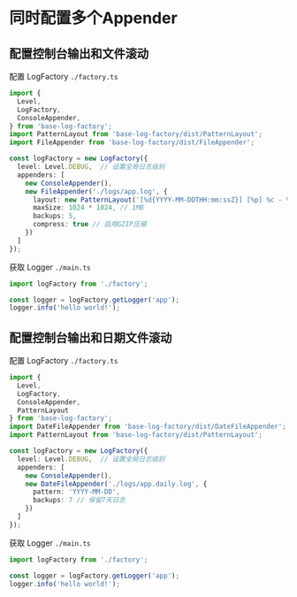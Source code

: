 # 同时配置多个Appender

## 配置控制台输出和文件滚动

配置 LogFactory `./factory.ts`

```typescript
import { 
  Level,
  LogFactory, 
  ConsoleAppender,
} from 'base-log-factory';
import PatternLayout from 'base-log-factory/dist/PatternLayout';
import FileAppender from 'base-log-factory/dist/FileAppender';

const logFactory = new LogFactory({
  level: Level.DEBUG,  // 设置全局日志级别
  appenders: [
    new ConsoleAppender(),
    new FileAppender('./logs/app.log', {
      layout: new PatternLayout('[%d{YYYY-MM-DDTHH:mm:ssZ}] [%p] %c - %m %x{userId}'),
      maxSize: 1024 * 1024, // 1MB
      backups: 5,
      compress: true // 启用GZIP压缩
    })
  ]
});
```

获取 Logger `./main.ts`

```typescript
import logFactory from './factory';

const logger = logFactory.getLogger('app');
logger.info('hello world!');
```

## 配置控制台输出和日期文件滚动

配置 LogFactory `./factory.ts`

```typescript
import { 
  Level,
  LogFactory, 
  ConsoleAppender, 
  PatternLayout 
} from 'base-log-factory';
import DateFileAppender from 'base-log-factory/dist/DateFileAppender';
import PatternLayout from 'base-log-factory/dist/PatternLayout';

const logFactory = new LogFactory({
  level: Level.DEBUG,  // 设置全局日志级别
  appenders: [
    new ConsoleAppender(),
    new DateFileAppender('./logs/app.daily.log', {
      pattern: 'YYYY-MM-DD',
      backups: 7 // 保留7天日志
    })
  ]
});
```

获取 Logger `./main.ts`

```typescript
import logFactory from './factory';

const logger = logFactory.getLogger('app');
logger.info('hello world!');
```